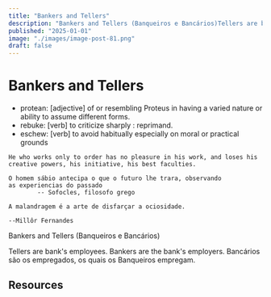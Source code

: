 ```yaml
---
title: "Bankers and Tellers"
description: "Bankers and Tellers (Banqueiros e Bancários)Tellers are bank's employees. Bankers are the bank's employers."
published: "2025-01-01"
image: "./images/image-post-81.png"
draft: false
---
```


# Bankers and Tellers

- protean: [adjective] of or resembling Proteus in having a varied nature or ability to assume different forms. 
- rebuke: [verb] to criticize sharply : reprimand.
- eschew: [verb] to avoid habitually especially on moral or practical grounds

```quote
He who works only to order has no pleasure in his work, and loses his creative powers, his initiative, his best faculties.
```

```quote
O homem sábio antecipa o que o futuro lhe trara, observando
as experiencias do passado
        -- Sofocles, filosofo grego
```

```quote
A malandragem é a arte de disfarçar a ociosidade.

--Millôr Fernandes
```

Bankers and Tellers (Banqueiros e Bancários)

Tellers are bank's employees. Bankers are the bank's employers.
Bancários são os empregados, os quais os Banqueiros empregam.




## Resources
[^1]: www.merriam-webster.com/dictionary/

